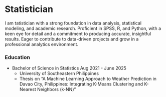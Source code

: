 # Statistician
I am tatistician with a strong foundation in data analysis, statistical modeling, and academic research. Proficient in SPSS, R, and Python, with a keen eye for detail and a commitment to producing accurate, insightful results. Eager to contribute to data-driven projects and grow in a professional analytics environment.

### Education 
  * Bachelor of Science in Statistics     Aug 2021 - June 2025
    * University of Southeastern Philippines 
    * Thesis on “A Machine Learning Approach to Weather Prediction in Davao City, Philippines: Integrating K-Means Clustering and K-Nearest Neighbors (k-NN)”
 
